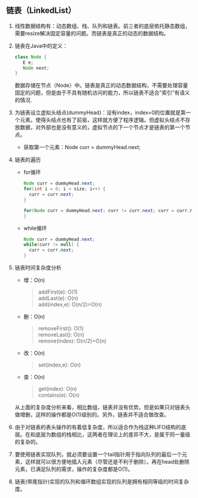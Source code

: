链表（LinkedList）
---
1. 线性数据结构有：动态数组、栈、队列和链表。前三者的底层依托静态数组，需要resize解决固定容量的问题。而链表是真正的动态的数据结构。
2. 链表在Java中的定义：
    ```java
    class Node {  
       E e;
       Node next;
    }
    ``` 
    数据存储在节点（Node）中。链表是真正的动态数据结构，不需要处理容量固定的问题，但是由于不具有随机访问的能力，所以链表不适合"索引"有语义的情况.
    
 3. 为链表设立虚拟头结点(dummyHead)：没有index，index=0的位置就是第一个元素。使得头结点也有了前驱，这样就方便了程序逻辑。但虚拟头结点不存放数据，对外部也是没有意义的，虚拟节点的下一个节点才是链表的第一个节点。  
    - 获取第一个元素：Node curr = dummyHead.next;
    
 4. 链表的遍历  
    - for循环
        ```java
        Node curr = dummyHead.next;
        for(int i = 0; i < size; i++) {  
          curr = curr.next;
        }
        ```
        ```java
        for(Node curr = dummyHead.next; curr != curr.next; curr = curr.next) {  
        }
        ```
    - while循环  
        ```java
        Node curr = dummyHead.next;
        while(curr != null) {
          curr = curr.next;
        }
        ```
        
 5. 链表时间复杂度分析
    - 增：O(n)
        > addFirst(e):      O(1)  
          addLast(e):       O(n)  
          add(index,e):     O(n/2)=O(n)
          
    - 删：O(n)
        > removeFirst():    O(1)  
          removeLast():     O(n)  
          remove(index):    O(n/2)=O(n)
          
    - 改：O(n)
        > set(index,e):     O(n)
        
    - 查：O(n)
        > get(index):       O(n)  
          contains(e):      O(n)
          
    从上面的复杂度分析来看，相比数组，链表并没有优势。但是如果只对链表头做增删，这样的操作都是O(1)级别的。另外，链表并不适合做改查。
    
 6. 由于对链表的表头操作的有着低复杂度，所以适合作为栈这种LIFO结构的底层。在和底层为数组的栈相比，这两者在理论上的差异不大，是属于同一量级的复杂的。  
 7. 要使用链表实现队列，就必须要设置一个tail指针用于指向队列的最后一个元素，这样就可以很方便地插入元素（尽管还是不利于删除）。再在head处删除元素，已满足队列的需求，操作的复杂度都是O(1)。  
 8. 链表(带尾指针)实现的队列和循环数组实现的队列是拥有相同等级的时间复杂度。